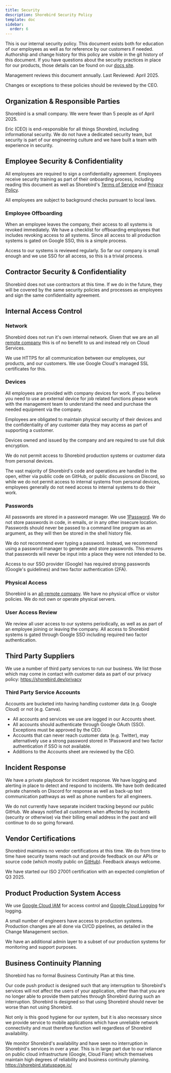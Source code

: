 ```yaml
---
title: Security
description: Shorebird Security Policy
template: doc
sidebar:
  order: 6
---
```


This is our internal security policy. This document exists both for education of
our employees as well as for reference by our customers if needed. Authorship
and change history for this policy are visible in the git history of this
document. If you have questions about the security practices in place for our
products, those details can be found on our
[docs site](https://docs.shorebird.dev/system/security/).

Management reviews this document annually. Last Reviewed: April 2025.

Changes or exceptions to these policies should be reviewed by the CEO.

## Organization & Responsible Parties

Shorebird is a small company. We were fewer than 5 people as of April 2025.

Eric (CEO) is end-responsible for all things Shorebird, including informational
security. We do not have a dedicated security team, but security is part of our
engineering culture and we have built a team with experience in security.

## Employee Security & Confidentiality

All employees are required to sign a confidentiality agreement. Employees
receive security training as part of their onboarding process, including reading
this document as well as Shorebird's
[Terms of Service](https://shorebird.dev/terms) and
[Privacy Policy](https://shorebird.dev/privacy).

All employees are subject to background checks pursuant to local laws.

### Employee Offboarding

When an employee leaves the company, their access to all systems is revoked
immediately. We have a checklist for offboarding employees that includes
revoking access to all systems. Since all access to all production systems is
gated on Google SSO, this is a simple process.

Access to our systems is reviewed regularly. So far our company is small enough
and we use SSO for all access, so this is a trivial process.

## Contractor Security & Confidentiality

Shorebird does not use contractors at this time. If we do in the future, they
will be covered by the same security policies and processes as employees and
sign the same confidentiality agreement.

## Internal Access Control

### Network

Shorebird does not run it's own internal network. Given that we are an all
[remote company](/company/company_details/#a-note-on-remote-only) this is of no
benefit to us and instead rely on Cloud Services.

We use HTTPS for all communication between our employees, our products, and our
customers. We use Google Cloud's managed SSL certificates for this.

### Devices

All employees are provided with company devices for work. If you believe you
need to use an external device for job related functions please work with the
management team to understand the need and purchase the needed equipment via the
company.

Employees are obligated to maintain physical security of their devices and the
confidentiality of any customer data they may access as part of supporting a
customer.

Devices owned and issued by the company and are required to use full disk
encryption.

We do not permit access to Shorebird production systems or customer data from
personal devices.

The vast majority of Shorebird's code and operations are handled in the open,
either via public code on GitHub, or public discussions on Discord, so while we
do not permit access to internal systems from personal devices, employees
generally do not need access to internal systems to do their work.

### Passwords

All passwords are stored in a password manager. We use
[1Password](https://1password.com/). We do not store passwords in code, in
emails, or in any other insecure location. Passwords should never be passed to a
command line program as an argument, as they will then be stored in the shell
history file.

We do not recommend ever typing a password. Instead, we recommend using a
password manager to generate and store passwords. This ensures that passwords
will never be input into a place they were not intended to be.

Access to our SSO provider (Google) has required strong passwords (Google's
guidelines) and two factor authentication (2FA).

### Physical Access

Shorebird is an
[all-remote company](/company/company_details/#a-note-on-remote-only). We have
no physical office or visitor policies. We do not own or operate physical
servers.

### User Access Review

We review all user access to our systems periodically, as well as as part of an
employee joining or leaving the company. All access to Shorebird systems is
gated through Google SSO including required two factor authentication.

## Third Party Suppliers

We use a number of third party services to run our business. We list those which
may come in contact with customer data as part of our privacy policy:
https://shorebird.dev/privacy

### Third Party Service Accounts

Accounts are bucketed into having handling customer data (e.g. Google Cloud) or
not (e.g. Canva).

- All accounts and services we use are logged in our Accounts sheet.
- All accounts should authenticate through Google OAuth (SSO). Exceptions must
  be approved by the CEO.
- Accounts that can never reach customer data (e.g. Twitter), may alternatively
  use a strong password stored in 1Password and two factor authentication if SSO
  is not available.
- Additions to the Accounts sheet are reviewed by the CEO.

## Incident Response

We have a private playbook for incident response. We have logging and alerting
in place to detect and respond to incidents. We have both dedicated private
channels on Discord for response as well as back-up text communication pathways
as well as phone numbers for all engineers.

We do not currently have separate incident tracking beyond our public GitHub. We
always notified all customers when affected by incidents (security or otherwise)
via their billing email address in the past and will continue to do so going
forward.

## Vendor Certifications

Shorebird maintains no vendor certifications at this time. We do from time to
time have security teams reach out and provide feedback on our APIs or source
code (which mostly public on [GitHub](https://github.com/shorebirdtech)).
Feedback always welcome.

We have started our ISO 27001 certification with an expected completion of Q3 2025.

## Product Production System Access

We use [Google Cloud IAM](https://cloud.google.com/iam) for access control and
[Google Cloud Logging](https://cloud.google.com/logging) for logging.

A small number of engineers have access to production systems. Production
changes are all done via CI/CD pipelines, as detailed in the Change Management
section.

We have an additional admin layer to a subset of our production
systems for monitoring and support purposes.

## Business Continuity Planning

Shorebird has no formal Business Continuity Plan at this time.

Our code push product is designed such that any interruption to Shorebird's
services will not affect the users of your application, other than that you are
no longer able to provide them patches through Shorebird during such an
interruption. Shorebird is designed so that using Shorebird should never be
worse than not using Shorebird.

Not only is this good hygiene for our system, but it is also necessary since we
provide service to mobile applications which have unreliable network
connectivity and must therefore function well regardless of Shorebird
availability.

We monitor Shorebird's availability and have seen no interruption in Shorebird's
services in over a year. This is in large part due to our reliance on public
cloud infrastructure (Google, Cloud Flare) which themselves maintain high
degrees of reliability and business continuity planning.
https://shorebird.statuspage.io/
